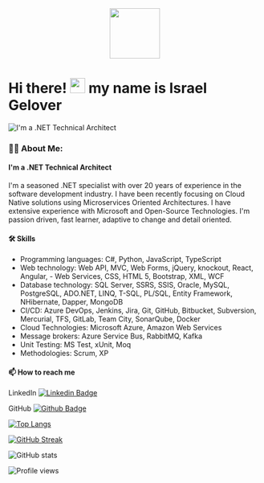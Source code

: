 <div id="header" align="center">
  <img src="https://media.giphy.com/media/M9gbBd9nbDrOTu1Mqx/giphy.gif" width="100"/>
</div>

<h1>
  Hi there!
  <img src="https://media.giphy.com/media/hvRJCLFzcasrR4ia7z/giphy.gif" width="30px"/>
  my name is Israel Gelover
</h1>

<img src="http://gelover.com/banner.jpeg" alt="I'm a .NET Technical Architect"/>

### :man_technologist: About Me:
#### I'm a .NET Technical Architect

I'm a seasoned .NET specialist with over 20 years of experience in the software development industry. I have been recently focusing on Cloud Native solutions using Microservices Oriented Architectures. I have extensive experience with Microsoft and Open-Source Technologies. I'm passion driven, fast learner, adaptive to change and detail oriented.

#### :hammer_and_wrench: Skills

- Programming languages: C#, Python, JavaScript, TypeScript
- Web technology: Web API, MVC, Web Forms, jQuery, knockout, React, Angular, - Web Services, CSS, HTML 5, Bootstrap, XML, WCF
- Database technology: SQL Server, SSRS, SSIS, Oracle, MySQL, PostgreSQL, ADO.NET, LINQ, T-SQL, PL/SQL, Entity Framework, NHibernate, Dapper, MongoDB
- CI/CD: Azure DevOps, Jenkins, Jira, Git, GitHub, Bitbucket, Subversion, Mercurial, TFS, GitLab, Team City, SonarQube, Docker
- Cloud Technologies: Microsoft Azure, Amazon Web Services
- Message brokers: Azure Service Bus, RabbitMQ, Kafka
- Unit Testing: MS Test, xUnit, Moq
- Methodologies: Scrum, XP

#### :mailbox: How to reach me
LinkedIn [![Linkedin Badge](https://img.shields.io/badge/-igelover-blue?style=flat&logo=Linkedin&logoColor=white)](https://www.linkedin.com/in/igelover/)

GitHub [![Github Badge](https://img.shields.io/badge/-igelover-blue?style=flat&logo=Github&logoColor=white)](https://github.com/igelover)

[![Top Langs](https://github-readme-stats.vercel.app/api/top-langs/?username=igelover&layout=compact&theme=vision-friendly-dark)](https://github.com/anuraghazra/github-readme-stats)

[![GitHub Streak](http://github-readme-streak-stats.herokuapp.com?user=igelover&theme=dark&background=000000)](https://git.io/streak-stats)

![GitHub stats](https://github-readme-stats.vercel.app/api?username=igelover&show_icons=true&theme=vision-friendly-dark)  

![Profile views](https://komarev.com/ghpvc/?username=igelover)  